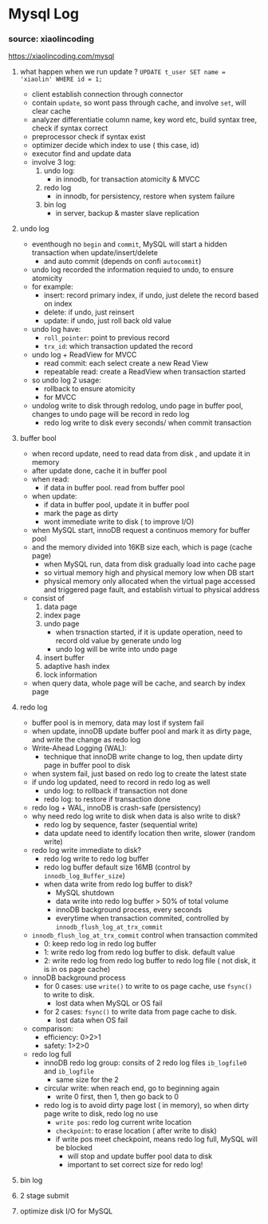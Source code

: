 # Mysql Log
### source: xiaolincoding
https://xiaolincoding.com/mysql

1. what happen when we run update ? `UPDATE t_user SET name = 'xiaolin' WHERE id = 1;`
    - client establish connection through connector
    - contain `update`, so wont pass through cache, and involve `set`, will clear cache
    - analyzer differentiatie column name, key word etc, build syntax tree, check if syntax correct
    - preprocessor check if syntax exist
    - optimizer decide which index to use ( this case, id)
    - executor find and update data
    - involve 3 log: 
        1. undo log: 
            - in innodb, for transaction atomicity & MVCC
        2. redo log
            - in innodb, for persistency, restore when system failure
        3. bin log
            - in server, backup & master slave replication

2. undo log
    - eventhough no `begin` and `commit`, MySQL will start a hidden transaction when update/insert/delete
        - and auto commit (depends on confi `autocommit`)
    - undo log recorded the information requied to undo, to ensure atomicity
    - for example:
        - insert: record primary index, if undo, just delete the record based on index
        - delete: if undo, just reinsert
        - update: if undo, just roll back old value
    - undo log have:
        - `roll_pointer`: point to previous record
        - `trx_id`: which transaction updated the record
    - undo log + ReadView for MVCC
        - read commit: each select create a new Read View
        - repeatable read: create a ReadView when transaction started
    - so undo log 2 usage:
        - rollback to ensure atomicity
        - for MVCC
    - undolog write to disk through redolog, undo page in buffer pool, changes to undo page will be record in redo log
        - redo log write to disk every seconds/ when commit transaction

3. buffer bool
    - when record update, need to read data from disk , and update it in memory
    - after update done, cache it in buffer pool
    - when read:
        - if data in buffer pool. read from buffer pool
    - when update:
        - if data in buffer pool, update it in buffer pool
        - mark the page as dirty
        - wont immediate write to disk ( to improve I/O)
    - when MySQL start, innoDB request a continuos memory for buffer pool
    - and the memory divided into 16KB size each, which is page (cache page) 
        - when MySQL run, data from disk gradually load into cache page
        - so virtual memory high and physical memory low when DB start
        - physical memory only allocated when the virtual page accessed and triggered page fault, and establish virtual to physical address
    - consist of
        1. data page
        2. index page
        3. undo page
            - when trsnaction started, if it is update operation, need to record old value by generate undo log
            - undo log will be write into undo page
        4. insert buffer
        5. adaptive hash index
        6. lock information
    - when query data, whole page will be cache, and search by index page

4. redo log
    - buffer pool is in memory, data may lost if system fail
    - when update, innoDB update buffer pool and mark it as dirty page, and write the change as redo log
    - Write-Ahead Logging (WAL): 
        - technique that innoDB write change to log, then update dirty page in buffer pool to disk
    - when system fail, just based on redo log to create the latest state
    - if undo log updated, need to record in redo log as well
        - undo log: to rollback if transaction not done
        - redo log: to restore if transaction done
    - redo log + WAL, innoDB is crash-safe (persistency)
    - why need redo log write to disk when data is also write to disk?
        - redo log by sequence, faster (sequential write)
        - data update need to identify location then write, slower (random write)
    - redo log write immediate to disk?
        - redo log write to redo log buffer
        - redo log buffer default size 16MB (control by `innodb_log_Buffer_size`)
        - when data write from redo log buffer to disk?
            - MySQL shutdown
            - data write into redo log buffer > 50% of total volume
            - innoDB background process, every seconds
            - everytime when transaction commited, controlled by `innodb_flush_log_at_trx_commit`
    - `innodb_flush_log_at_trx_commit` control when transaction commited
        - 0: keep redo log in redo log buffer
        - 1: write redo log from redo log buffer to disk. default value
        - 2: write redo log from redo log buffer to redo log file ( not disk, it is in os page cache)
    - innoDB background process
        - for 0 cases: use `write()` to write to os page cache, use `fsync()` to write to disk.
            - lost data when MySQL or OS fail
        - for 2 cases: `fsync()` to write data from page cache to disk.
            - lost data when OS fail
    - comparison:
        - efficiency: 0>2>1
        - safety: 1>2>0
    - redo log full
        - innoDB redo log group: consits of 2 redo log files `ib_logfile0` and `ib_logfile`
            - same size for the 2
        - circular write: when reach end, go to beginning again
            - write 0 first, then 1, then go back to 0
        - redo log is to avoid dirty page lost ( in memory), so when dirty page write to disk, redo log no use
            - `write pos`: redo log current write location
            - `checkpoint`: to erase location ( after write to disk)
            - if write pos meet checkpoint, means redo log full, MySQL will be blocked
                - will stop and update buffer pool data to disk
                - important to set correct size for redo log!
5. bin log
6. 2 stage submit
7. optimize disk I/O for MySQL